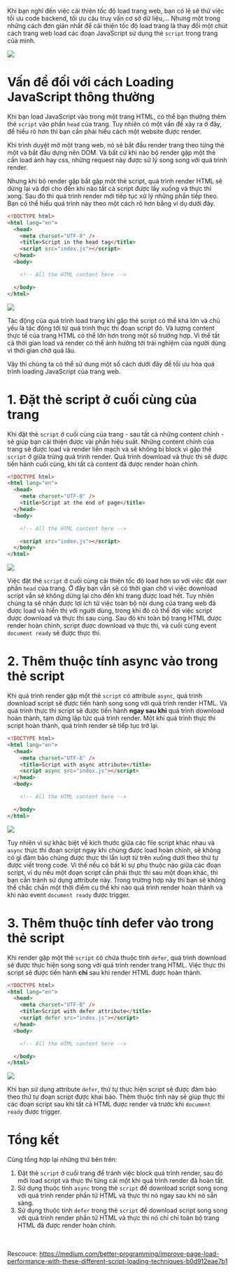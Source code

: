 Khi bạn nghĩ đến việc cải thiện tốc độ load trang web, bạn có lẽ sẽ thử việc tối ưu code backend, tối ưu câu truy vấn cơ sở dữ liệu,... Nhưng một trong những cách đơn giản nhất để cải thiện tốc độ load trang là thay đổi một chút cách trang web load các đoạn JavaScript sử dụng thẻ `script` trong trang của mình.

![](https://images.viblo.asia/16cc55da-6f0a-4f4f-bcc1-1ed0541a01b5.png)

# Vấn đề đối với cách Loading JavaScript thông thường
Khi bạn load JavaScript vào trong một trang HTML, có thể bạn thường thêm thẻ `script` vào phần `head` của trang. Tuy nhiên có một vấn đề xảy ra ở đây, để hiểu rõ hơn thì bạn cần phải hiểu cách một website được render.

Khi trình duyệt mở một trang web, nó sẽ bắt đầu render trang theo từng thẻ một và bắt đầu dựng nên DOM. Và bất cứ khi nào bộ render gặp một thẻ cần load ảnh hay css, những request này được sử lý song song với quá trình render.

Nhưng khi bộ render gặp bắt gặp một thẻ script, quá trình render HTML sẽ dừng lại và đợi cho đến khi nào tất cả script được lấy xuống và thực thi xong. Sau đó thì quá trình render mới tiếp tục xử lý những phần tiếp theo. Bạn có thể hiểu quá trình này theo một cách rõ hơn bằng ví dụ dưới đây.

```html
<!DOCTYPE html>
<html lang="en">
  <head>
    <meta charset="UTF-8" />
    <title>Script in the head tag</title>
    <script src="index.js"></script>
  </head>
  <body>

    <!-- All the HTML content here -->

  </body>
</html>
```

![](https://images.viblo.asia/46242ef0-7117-4b2a-b1c2-2b32bca64f21.png)

Tác động của quá trình load trang khi gặp thẻ script có thể khá lớn và chủ yếu là tác động tới từ quá trình thực thi đoạn script đó. Và lượng content thực tế của trang HTML có thể lớn hơn trong một số trường hợp. Vì thế tất cả thời gian load và render có thể ảnh hưởng tới trải nghiệm của người dùng vì thời gian chờ quá lâu.

Vậy thì chúng ta có thể sử dung một số cách dưới đây để tối ưu hóa quá trình loading JavaScript của trang web.

# 1. Đặt thẻ script ở cuối cùng của trang
Khi đặt thẻ `script` ở cuối cùng của trang - sau tất cả những content chính - sẽ giúp bạn cải thiện được vài phần hiệu suất. Những content chính của trang sẽ được load và render liền mạch và sẽ không bị block vì gặp thẻ `script` ở giữa trừng quá trình render. Quá trình download và thực thi sẽ được tiến hành cuối cùng, khi tất cả content đã được render hoàn chỉnh.

```html
<!DOCTYPE html>
<html lang="en">
  <head>
    <meta charset="UTF-8" />
    <title>Script at the end of page</title>
  </head>
  <body>

    <!-- All the HTML content here -->

    <script src="index.js"></script>
  </body>
</html>
```

![](https://images.viblo.asia/21249f2e-3cfd-4f4f-aaf7-7e002629682e.png)

Việc đặt thẻ `script` ở cuối cùng cải thiện tốc độ load hơn so với việc đặt owr phần `head` của trang. Ở đây bạn vẫn sẽ có thời gian chờ vì việc download script vẫn sẽ không dừng lại cho đến khi trang được load hết. Tuy nhiên chúng ta sẽ nhận được lợi ích từ việc toàn bộ nội dung của trang web đã được load và hiển thị với người dùng, trong khi đó có thể đợi việc script được download và thực thi sau cùng. Sau đó khi toàn bộ trang HTML được render hoàn chỉnh, script được download và thực thi, và cuối cùng event `document ready` sẽ được thực thi.

# 2. Thêm thuộc tính async vào trong thẻ script
Khi quá trình render gặp một thẻ `script` có attribule `async`, quá trình download script sẽ được tiến hành song song với quá trình render HTML. Và quá trình thực thi script sẽ được tiến hành **ngay sau khi** quá trình download hoàn thành, tạm dừng lập tức quá trình render. Một khi quá trình thực thi script hoàn thành, quá trình render sẽ tiếp tục trở lại.

```html
<!DOCTYPE html>
<html lang="en">
  <head>
    <meta charset="UTF-8" />
    <title>Script with async attribute</title>
    <script async src="index.js"></script>
  </head>
  <body>

    <!-- All the HTML content here -->

  </body>
</html>
```

![](https://images.viblo.asia/633e5fa3-0f54-4fb1-abb7-912df37ec8aa.png)

Tuy nhiên vì sự khác biệt về kích thước giữa các file script khác nhau và `async` thực thi đoạn script ngay khi chúng được load hoàn chỉnh, sẽ không có gì đảm bảo chúng được thực thi lần lượt từ trên xuống dưới theo thứ tự được viết trong code. Vì thế nếu có bất kì sự phụ thuộc nào giữa các đoạn script, ví dụ nếu một đoạn script cần phải thực thi sau một đoạn khác, thì bạn cần tránh sử dụng attribute này. Trong trường hợp này thì bạn sẽ không thể chắc chắn một thời điểm cụ thể khi nào quá trình render hoàn thành và khi nào event `document ready` được trigger.

# 3. Thêm thuộc tính defer vào trong thẻ script

Khi render gặp một thẻ `script` có chứa thuộc tính `defer`, quá trình download sẽ được thực hiện song song với quá trình render trang HTML. Việc thực thi script sẽ được tiến hành **chỉ** sau khi render HTML được hoàn thành.

```html
<!DOCTYPE html>
<html lang="en">
  <head>
    <meta charset="UTF-8" />
    <title>Script with defer attribute</title>
    <script defer src="index.js"></script>
  </head>
  <body>

    <!-- All the HTML content here -->

  </body>
</html>
```

![](https://images.viblo.asia/3413f1ea-28b5-4476-b2c6-54214e35903b.png)

Khi bạn sử dụng attribute `defer`, thứ tự thực hiện script sẽ được đảm bảo theo thứ tự đoạn script được khai báo. Thêm thuộc tính này sẽ giúp thực thi các đoạn script sau khi tất cả HTML được render và trước khi `document ready` được trigger.

# Tổng kết
Cùng tổng hợp lại những thứ bên trên:
1. Đặt thẻ `script` ở cuối trang để tránh việc block quá trình render, sau đó mới load script và thực thi từng cái một khi quá trình render đã hoàn tất.
2. Sử dụng thuộc tính `async` trong thẻ `script` để download script song song với quá trình render phần tử HTML và thực thi nó ngay sau khi nó sẵn sàng.
3. Sử dụng thuộc tính `defer` trong thẻ `script` để download script song song với quá trình render phần tử HTML và thực thi nó chỉ chỉ toàn bộ trang HTML đã được render hoàn chỉnh.


<br><br>
Rescouce: https://medium.com/better-programming/improve-page-load-performance-with-these-different-script-loading-techniques-b0d912eae7b1